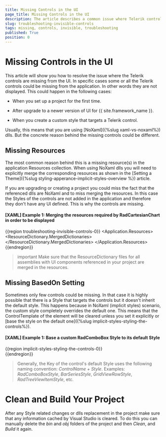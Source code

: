 ```yaml
---
title: Missing Controls in the UI
page_title: Missing Controls in the UI
description: The article describes a common issue where Telerik controls are not visible in the view when usin NoXaml dlls.
slug: troubleshooting-invisible-controls
tags: missing, controls, invisible, troubleshooting
published: True
position: 0
---
```


# Missing Controls in the UI

This article will show you how to resolve the issue where the Telerik controls are missing from the UI. In specific cases some or all the Telerik controls could be missing from the application. In other words they are not displayed. This could happen in the following cases:

* When you set up a project for the first time.

* After upgrade to a newer version of UI for {{ site.framework_name }}.

* When you create a custom style that targets a Telerik control.

Usually, this means that you are using [NoXaml]({%slug xaml-vs-noxaml%}) dlls. But the concrete reason behind the missing controls could be different.

## Missing Resources

The most common reason behind this is a missing resource(s) in the application Resources collection. When using NoXaml dlls you will need to explicitly merge the corresponding resources as shown in the [Setting a Theme]({%slug styling-apperance-implicit-styles-overview %}) article. 

If you are upgrading or creating a project you could miss the fact that the referenced dlls are NoXaml and to miss merging the resources. In this case the Styles of the controls are not added in the application and therefore they don't have any UI defined. This is why the controls are missing.

#### __[XAML] Example 1: Merging the resources required by RadCartesianChart in order to be displayed__
{{region troubleshooting-invisible-controls-0}}
	<Application>
		<Application.Resources>
			<ResourceDictionary>
				<ResourceDictionary.MergedDictionaries>
					<ResourceDictionary Source="/Telerik.Windows.Themes.Office2016;component/Themes/System.Windows.xaml"/>
					<ResourceDictionary Source="/Telerik.Windows.Themes.Office2016;component/Themes/Telerik.Windows.Controls.xaml"/>
					<ResourceDictionary Source="/Telerik.Windows.Themes.Office2016;component/Themes/Telerik.Windows.Controls.ChartView.xaml"/>
				</ResourceDictionary.MergedDictionaries>
			</ResourceDictionary>
		</Application.Resources>
	</Application>
{{endregion}}

>important Make sure that the ResourceDictionary files for all assemblies with UI components referenced in your project are merged in the resources.

## Missing BasedOn Setting

Sometimes only few controls could be missing. In that case it is highly possible that there is a Style that targets the controls but it doesn't inherit the default style. This happens because in NoXaml (implicit styles) scenario, the custom style completely overrides the default one. This means that the ControlTemplate of the element will be cleared unless you set it explicitly or [base the style on the default one]({%slug implicit-styles-styling-the-controls%}).

#### __[XAML] Example 1: Base a custom RadComboBox Style to its default Style__
{{region implicit-styles-styling-the-controls-0}}	
	<Style TargetType="telerik:RadComboBox" BasedOn="{StaticResource RadComboBoxStyle}">
    	<Setter Property="Foreground" Value="Red" />
	</Style>
{{endregion}}

> Generally, the Key of the control's default Style uses the following naming convention: *ControlName + Style*. Examples: *RadComboBoxStyle*, *BarSeriesStyle*, *GridViewRowStyle*, *RadTreeViewItemStyle*, etc.

# Clean and Build Your Project

After any Style related changes or dlls replacement in the project make sure that any information cached by Visual Studio is cleared. To do this you can manually delete the *bin* and *obj* folders of the project and then *Clean*, and *Build* it again.

